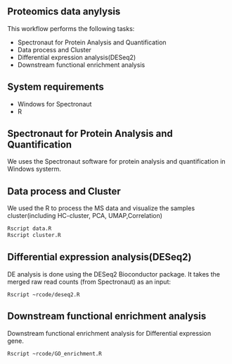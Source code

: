 
## Proteomics data anylysis 

This workflow performs the following tasks:
- Spectronaut for Protein Analysis and Quantification
- Data process and Cluster
- Differential expression analysis(DESeq2)
- Downstream functional enrichment analysis

## System requirements
- Windows for Spectronaut
- R 


## Spectronaut for Protein Analysis and Quantification
We uses the Spectronaut software for protein analysis and quantification in Windows systerm.

## Data process and Cluster
We used the R to process the MS data and visualize the samples cluster(including HC-cluster, PCA, UMAP,Correlation)
``` bash
Rscript data.R
Rscript cluster.R
``` 

## Differential expression analysis(DESeq2)
DE analysis is done using the DESeq2 Bioconductor package. It takes the merged raw read counts (from Spectronaut) as an input:
```
Rscript ~rcode/deseq2.R
```

## Downstream functional enrichment analysis
Downstream functional enrichment analysis for Differential expression gene.
```
Rscript ~rcode/GO_enrichment.R
```
